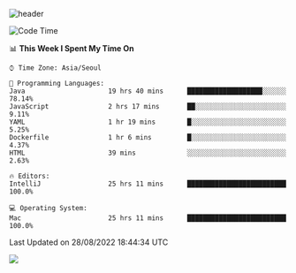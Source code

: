 ![header](https://capsule-render.vercel.app/api?type=Egg&color=auto&height=300&section=header&text=PoPo&fontSize=90&animation=fadeIn)

  <!--START_SECTION:waka-->
![Code Time](http://img.shields.io/badge/Code%20Time-50%20hrs%2039%20mins-blue)

📊 **This Week I Spent My Time On** 

```text
⌚︎ Time Zone: Asia/Seoul

💬 Programming Languages: 
Java                     19 hrs 40 mins      ███████████████████░░░░░░   78.14% 
JavaScript               2 hrs 17 mins       ██░░░░░░░░░░░░░░░░░░░░░░░   9.11% 
YAML                     1 hr 19 mins        █░░░░░░░░░░░░░░░░░░░░░░░░   5.25% 
Dockerfile               1 hr 6 mins         █░░░░░░░░░░░░░░░░░░░░░░░░   4.37% 
HTML                     39 mins             ░░░░░░░░░░░░░░░░░░░░░░░░░   2.63%

🔥 Editors: 
IntelliJ                 25 hrs 11 mins      █████████████████████████   100.0%

💻 Operating System: 
Mac                      25 hrs 11 mins      █████████████████████████   100.0%

```


 Last Updated on 28/08/2022 18:44:34 UTC
<!--END_SECTION:waka-->



<img src="https://capsule-render.vercel.app/api?type=Egg&color=auto&height=300&section=footer&text=PoPo&fontSize=90&animation=fadeIn&&rotate=180" />
